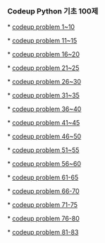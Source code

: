 ### Codeup Python 기초 100제

\* [codeup problem 1~10](./codeup_1-10.py)

\* [codeup problem 11~15](./codeup_11-15.py)

\* [codeup problem 16~20](./codeup_16-20.py)

\* [codeup problem 21~25](./codeup_21-25.py)

\* [codeup problem 26~30](./codeup_26-30.py)

\* [codeup problem 31~35](./codeup_31-35.py)

\* [codeup problem 36~40](./codeup_36-40.py)

\* [codeup problem 41~45](./codeup_41-45.py)

\* [codeup problem 46~50](./codeup_46-50.py)

\* [codeup problem 51~55](./codeup_51-55.py)

\* [codeup problem 56~60](./codeup_56-60.py)

\* [codeup problem 61-65](./codeup_61-65.py)

\* [codeup problem 66-70](./codeup_66-70.py)

\* [codeup problem 71-75](./codeup_71-75.py)

\* [codeup problem 76-80](./codeup_76-80.py)

\* [codeup problem 81-83](./codeup_81-83.py)